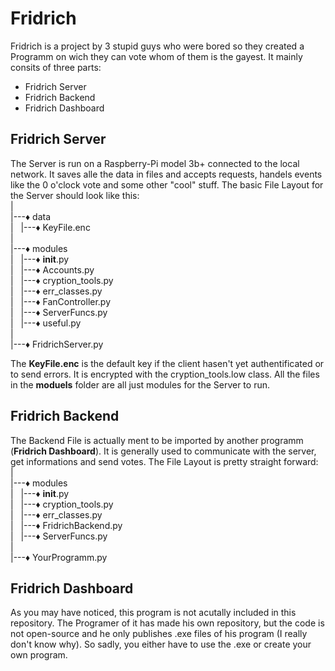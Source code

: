 # Fridrich
Fridrich is a project by 3 stupid guys who were bored so they created a Programm on wich they can vote whom of them is the gayest.
It mainly consits of three parts:
* Fridrich Server
* Fridrich Backend
* Fridrich Dashboard

## Fridrich Server
The Server is run on a Raspberry-Pi model 3b+ connected to the local network. It saves alle the data in files and accepts requests, handels events like the 0 o'clock vote and some other "cool" stuff. The basic File Layout for the Server should look like this:  
|  
|---♦ data  
|$~~~$|---♦ KeyFile.enc  
|  
|---♦ modules  
|$~~~$|---♦ __init__.py  
|$~~~$|---♦ Accounts.py  
|$~~~$|---♦ cryption_tools.py  
|$~~~$|---♦ err_classes.py  
|$~~~$|---♦ FanController.py  
|$~~~$|---♦ ServerFuncs.py  
|$~~~$|---♦ useful.py  
|  
|---♦ FridrichServer.py  
  
The **KeyFile.enc** is the default key if the client hasen't yet authentificated or to send errors. It is encrypted with the cryption_tools.low class. All the files in the **moduels** folder are all just modules for the Server to run.

## Fridrich Backend
The Backend File is actually ment to be imported by another programm (**Fridrich Dashboard**). It is generally used to communicate with the server, get informations and send votes.
The File Layout is pretty straight forward:  
|  
|---♦ modules  
|$~~~$|---♦ __init__.py  
|$~~~$|---♦ cryption_tools.py  
|$~~~$|---♦ err_classes.py  
|$~~~$|---♦ FridrichBackend.py  
|$~~~$|---♦ ServerFuncs.py  
|  
|---♦ YourProgramm.py  
  
## Fridrich Dashboard
As you may have noticed, this program is not acutally included in this repository. The Programer of it has made his own repository, but the code is not open-source and he only publishes .exe files of his program (I really don't know why). So sadly, you either have to use the .exe or create your own program.